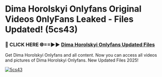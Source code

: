 # Dima Horolskyi Onlyfans Original Videos 0nlyFans Leaked - Files Updated! (5cs43)

<h3>🔴 CLICK HERE 🌐==►► <a href="https://tinyurl.com/ehrbuxhb" rel="nofollow">Dima Horolskyi Onlyfans Updated Files</a></h3>

Get Dima Horolskyi Onlyfans and all content. Now you can access all videos and pictures of Dima Horolskyi Onlyfans. New Updated Files 2025!

[![5cs43](https://i.imgur.com/lVYEuWS.gif)](https://tinyurl.com/ehrbuxhb)
